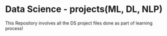 # Data Science - projects(ML, DL, NLP)
This Repository involves all the DS project files done as part of learning process!

